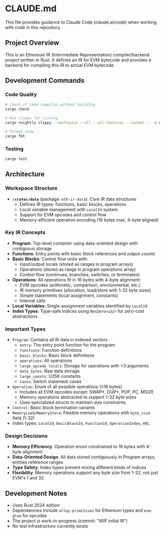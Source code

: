# CLAUDE.md

This file provides guidance to Claude Code (claude.ai/code) when working with code in this repository.

## Project Overview

This is an Ethereum IR (Intermediate Representation) compiler/backend project written in Rust. It defines an IR for EVM bytecode and provides a backend for compiling this IR to actual EVM bytecode.

## Development Commands

### Code Quality
```bash
# Check if code compiles without building
cargo check

# Run clippy for linting
cargo +nightly clippy --workspace --all --all-features --locked -- -D warnings

# Format code
cargo fmt
```

### Testing
```bash
cargo test
```

## Architecture

### Workspace Structure
- **`/crates/data`** (package: `eth-ir-data`): Core IR data structures
  - Defines IR types: functions, basic blocks, operations
  - Local variable management with `LocalId` system
  - Support for EVM opcodes and control flow
  - Memory-efficient operation encoding (16 bytes max, 4-byte aligned)

### Key IR Concepts
- **Program**: Top-level container using data-oriented design with contiguous storage
- **Functions**: Entry points with basic block references and output counts
- **Basic Blocks**: Control flow units with:
  - Input/output locals (stored as ranges in program arrays)
  - Operations (stored as range in program operations array)
  - Control flow (continues, branches, switches, or terminates)
- **Operations**: All operations fit in 16 bytes with 4-byte alignment:
  - EVM opcodes (arithmetic, comparison, environmental, etc.)
  - IR memory primitives (allocation, load/store with 1-32 byte sizes)
  - Simple statements (local assignment, constants)
  - Internal calls
- **Local Variables**: Single-assignment variables identified by `LocalId`
- **Index Types**: Type-safe indices using `NonZero<u32>` for zero-cost abstractions

### Important Types
- `Program`: Contains all IR data in indexed vectors
  - `entry`: The entry point function for the program
  - `functions`: Function definitions
  - `basic_blocks`: Basic block definitions
  - `operations`: All operations
  - `large_opcode_locals`: Storage for operations with >3 arguments
  - `data_bytes`: Raw data storage
  - `large_consts`: U256 constants
  - `cases`: Switch statement cases
- `Operation`: Enum of all possible operations (≤16 bytes)
  - Includes all EVM opcodes except: SWAP*, DUP*, POP, PC, MSIZE
  - Memory operations abstracted to support 1-32 byte sizes
  - Uses specialized structs to maintain size constraints
- `Control`: Basic block termination variants
- `MemoryLoad/MemoryStore`: Flexible memory operations with `byte_size` field (1-32)
- Index types: `LocalId`, `BasicBlockId`, `FunctionId`, `OperationIndex`, etc.

### Design Decisions
- **Memory Efficiency**: Operation enum constrained to 16 bytes with 4-byte alignment
- **Data-Oriented Design**: All data stored contiguously in Program arrays, entities reference ranges
- **Type Safety**: Index types prevent mixing different kinds of indices
- **Flexibility**: Memory operations support any byte size from 1-32, not just EVM's 1 and 32


## Development Notes

- Uses Rust 2024 edition
- Dependencies include `alloy-primitives` for Ethereum types and `evm-glue` for opcodes
- The project is work-in-progress (commit: "WIP initial IR")
- No test infrastructure currently exists